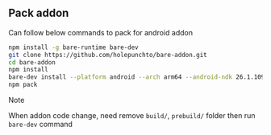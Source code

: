 ## Pack addon

Can follow below commands to pack for android addon

```sh
npm install -g bare-runtime bare-dev
git clone https://github.com/holepunchto/bare-addon.git
cd bare-addon
npm install
bare-dev install --platform android --arch arm64 --android-ndk 26.1.10909125 --android-api 34
npm pack
```

> [!Note]
> When addon code change, need remove `build/`, `prebuild/` folder then run `bare-dev` command
